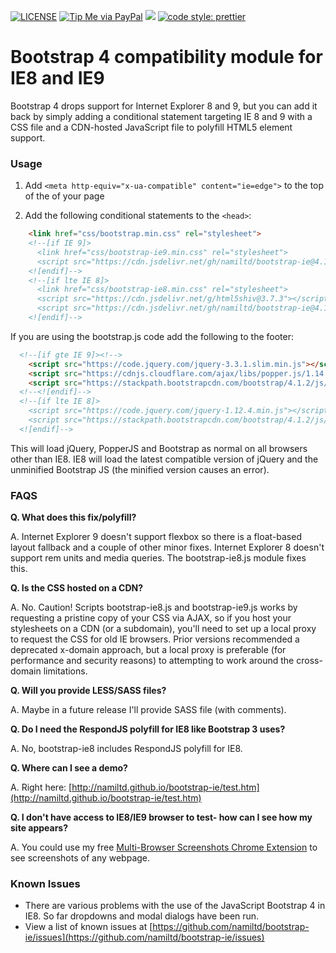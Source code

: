 [![LICENSE](https://img.shields.io/badge/license-MIT-lightgrey.svg)](https://raw.githubusercontent.com/namiltd/bootstrap-ie/master/LICENSE)
[![Tip Me via PayPal](https://img.shields.io/badge/PayPal-tip%20me-green.svg?logo=paypal)](https://www.paypal.me/namiltd)
[![](https://data.jsdelivr.com/v1/package/gh/namiltd/bootstrap-ie/badge)](https://www.jsdelivr.com/package/gh/namiltd/bootstrap-ie)
[![code style: prettier](https://img.shields.io/badge/code_style-prettier-ff69b4.svg?style=flat-square)](https://github.com/prettier/prettier)

# Bootstrap 4 compatibility module for IE8 and IE9

Bootstrap 4 drops support for Internet Explorer 8 and 9, but you can add it back by simply adding a conditional statement targeting IE 8 and 9 with a CSS file and a CDN-hosted JavaScript file to polyfill HTML5 element support.

### Usage

1.  Add `<meta http-equiv="x-ua-compatible" content="ie=edge">` to the top of the <head> of your page

2.  Add the following conditional statements to the `<head>`:

```html
    <link href="css/bootstrap.min.css" rel="stylesheet">
    <!--[if IE 9]>
      <link href="css/bootstrap-ie9.min.css" rel="stylesheet">
      <script src="https://cdn.jsdelivr.net/gh/namiltd/bootstrap-ie@4.1.2.0/js/bootstrap-ie9.js"></script>
    <![endif]-->
    <!--[if lte IE 8]>
      <link href="css/bootstrap-ie8.min.css" rel="stylesheet">
      <script src="https://cdn.jsdelivr.net/g/html5shiv@3.7.3"></script>
      <script src="https://cdn.jsdelivr.net/gh/namiltd/bootstrap-ie@4.1.2.0/js/bootstrap-ie8.js"></script>
    <![endif]-->
```

If you are using the bootstrap.js code add the following to the footer:

```html
  <!--[if gte IE 9]><!-->
    <script src="https://code.jquery.com/jquery-3.3.1.slim.min.js"></script>
    <script src="https://cdnjs.cloudflare.com/ajax/libs/popper.js/1.14.3/umd/popper.min.js"></script>
    <script src="https://stackpath.bootstrapcdn.com/bootstrap/4.1.2/js/bootstrap.min.js"></script>
  <!--<![endif]-->
  <!--[if lte IE 8]>
    <script src="https://code.jquery.com/jquery-1.12.4.min.js"></script>
    <script src="https://stackpath.bootstrapcdn.com/bootstrap/4.1.2/js/bootstrap.js"></script>
  <![endif]-->
```

This will load jQuery, PopperJS and Bootstrap as normal on all browsers other than IE8.
IE8 will load the latest compatible version of jQuery and the unminified Bootstrap JS (the minified version causes an error).

### FAQS

**Q. What does this fix/polyfill?**

A. Internet Explorer 9 doesn't support flexbox so there is a float-based layout fallback and a couple of other minor fixes. Internet Explorer 8 doesn't support rem units and media queries. The bootstrap-ie8.js module fixes this.

**Q. Is the CSS hosted on a CDN?**

A. No. Caution! Scripts bootstrap-ie8.js and bootstrap-ie9.js works by requesting a pristine copy of your CSS via AJAX, so if you host your stylesheets on a CDN (or a subdomain), you'll need to set up a local proxy to request the CSS for old IE browsers. Prior versions recommended a deprecated x-domain approach, but a local proxy is preferable (for performance and security reasons) to attempting to work around the cross-domain limitations.

**Q. Will you provide LESS/SASS files?**

A. Maybe in a future release I'll provide SASS file (with comments).

**Q. Do I need the RespondJS polyfill for IE8 like Bootstrap 3 uses?**

A. No, bootstrap-ie8 includes RespondJS polyfill for IE8.

**Q. Where can I see a demo?**

A. Right here: [http://namiltd.github.io/bootstrap-ie/test.htm](http://namiltd.github.io/bootstrap-ie/test.htm)

**Q. I don't have access to IE8/IE9 browser to test- how can I see how my site appears?**

A. You could use my free [Multi-Browser Screenshots Chrome Extension](https://chrome.google.com/webstore/detail/multi-browser-screenshots/dhaknibfbngnmflbejdkliedmjmbjojk) to see screenshots of any webpage.

### Known Issues

- There are various problems with the use of the JavaScript Bootstrap 4 in IE8. So far dropdowns and modal dialogs have been run.
- View a list of known issues at [https://github.com/namiltd/bootstrap-ie/issues](https://github.com/namiltd/bootstrap-ie/issues)
